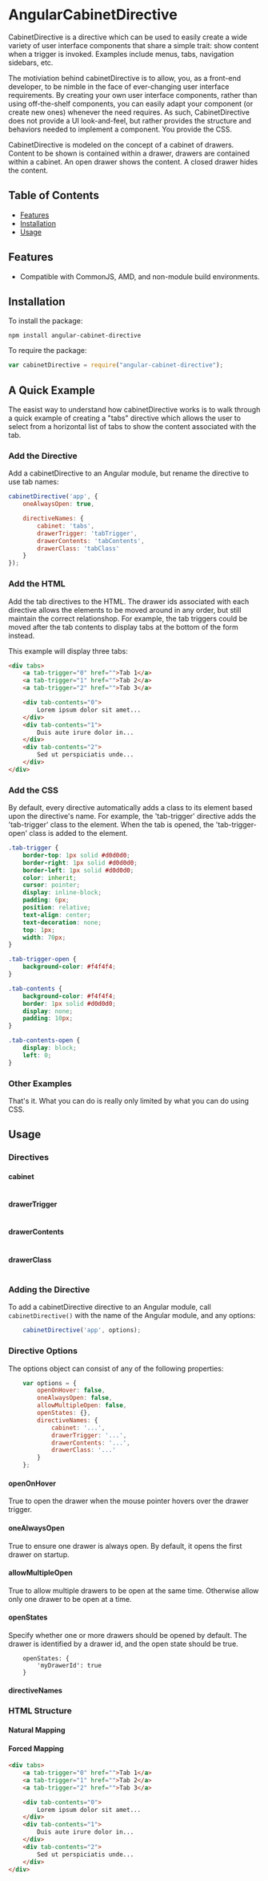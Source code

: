 <!-- Copyright 2015. Author: Jeffrey Hing. All Rights Reserved. MIT License -->

# AngularCabinetDirective

CabinetDirective is a directive which can be used to easily create a wide 
variety of user interface components that share a simple trait: show
content when a trigger is invoked.
Examples include menus, tabs, navigation sidebars, etc. 

The motiviation behind cabinetDirective is to allow, you, as a front-end developer,
to be nimble in the face of ever-changing user interface requirements.
By creating your own user interface components, rather than using off-the-shelf
components, you can easily adapt your component (or create new ones) whenever 
the need requires. As such, CabinetDirective does not provide a
UI look-and-feel, but rather provides the structure and 
behaviors needed to implement a component. You provide the CSS.

CabinetDirective is modeled on the concept of a cabinet of drawers. Content
to be shown is contained within a drawer, drawers are contained
within a cabinet. An open drawer shows the content. A closed drawer 
hides the content.


## Table of Contents

- [Features](#features)
- [Installation](#installation)
- [Usage](#usage)
   
## Features

* Compatible with CommonJS, AMD, and non-module build environments.

## Installation

To install the package:

    npm install angular-cabinet-directive
    
To require the package:    

```javascript
var cabinetDirective = require("angular-cabinet-directive");
```     

## A Quick Example

The easist way to understand how cabinetDirective works is to walk 
through a quick example of creating a "tabs" directive which allows the user to select
from a horizontal list of tabs to show the content associated with the tab.

### Add the Directive

Add a cabinetDirective to an Angular module, but rename the directive
to use tab names:

```javascript
cabinetDirective('app', {
    oneAlwaysOpen: true,

    directiveNames: {
        cabinet: 'tabs',
        drawerTrigger: 'tabTrigger',
        drawerContents: 'tabContents',
        drawerClass: 'tabClass'
    }
});
```    

### Add the HTML

Add the tab directives to the HTML. The drawer ids associated with each 
directive allows the elements to be moved around in any order, but still 
maintain the correct relationshop. For example, the tab triggers could
be moved after the tab contents to display tabs at the bottom of the form 
instead.

This example will display three tabs:

```html
<div tabs>
    <a tab-trigger="0" href="">Tab 1</a>
    <a tab-trigger="1" href="">Tab 2</a>
    <a tab-trigger="2" href="">Tab 3</a>

    <div tab-contents="0">
        Lorem ipsum dolor sit amet...
    </div>
    <div tab-contents="1">
        Duis aute irure dolor in...
    </div>
    <div tab-contents="2">
        Sed ut perspiciatis unde...
    </div>
</div>
```

### Add the CSS

By default, every directive automatically adds a class to its element based 
upon the directive's name. For example, the 'tab-trigger' directive adds
the 'tab-trigger' class to the element. When the tab is opened, the
'tab-trigger-open' class is added to the element.

```css
.tab-trigger {
    border-top: 1px solid #d0d0d0;
    border-right: 1px solid #d0d0d0;
    border-left: 1px solid #d0d0d0;
    color: inherit;
    cursor: pointer;
    display: inline-block;
    padding: 6px;
    position: relative;
    text-align: center;
    text-decoration: none;
    top: 1px;
    width: 70px;
}

.tab-trigger-open {
    background-color: #f4f4f4;
}

.tab-contents {
    background-color: #f4f4f4;
    border: 1px solid #d0d0d0;
    display: none;
    padding: 10px;
}

.tab-contents-open {
    display: block;
    left: 0;
}
```

### Other Examples

That's it. What you can do is really only limited by what you can do using
CSS.


## Usage

### Directives

#### cabinet
```html
```

#### drawerTrigger
```html
```
#### drawerContents
```html
```
#### drawerClass
```html
```

### Adding the Directive

To add a cabinetDirective directive to an Angular module, call `cabinetDirective()` with
the name of the Angular module, and any options:

```javascript
    cabinetDirective('app', options);
```

### Directive Options

The options object can consist of any of the following properties:

```javascript
    var options = {
        openOnHover: false,
        oneAlwaysOpen: false,
        allowMultipleOpen: false,
        openStates: {},
        directiveNames: {
            cabinet: '...',
            drawerTrigger: '...',
            drawerContents: '...',
            drawerClass: '...'
        }
    };
```

#### openOnHover

True to open the drawer when the mouse pointer hovers over the drawer trigger.

#### oneAlwaysOpen

True to ensure one drawer is always open. By default, it opens the first drawer 
on startup.

#### allowMultipleOpen

True to allow multiple drawers to be open at the same time. Otherwise allow
only one drawer to be open at a time.

#### openStates

Specify whether one or more drawers should be opened by default. The drawer
is identified by a drawer id, and the open state should be true.

```javscript
    openStates: {
        'myDrawerId': true
    }
```
#### directiveNames

### HTML Structure

#### Natural Mapping

#### Forced Mapping

```html
<div tabs>
    <a tab-trigger="0" href="">Tab 1</a>
    <a tab-trigger="1" href="">Tab 2</a>
    <a tab-trigger="2" href="">Tab 3</a>

    <div tab-contents="0">
        Lorem ipsum dolor sit amet...
    </div>
    <div tab-contents="1">
        Duis aute irure dolor in...
    </div>
    <div tab-contents="2">
        Sed ut perspiciatis unde...
    </div>
</div>
```


